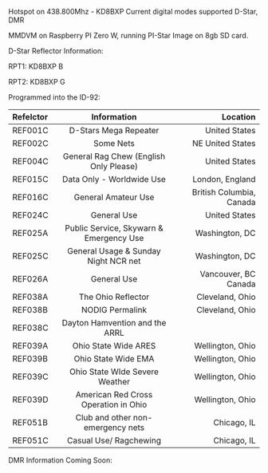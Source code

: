 Hotspot on 438.800Mhz - KD8BXP Current digital modes supported D-Star, DMR  

MMDVM on Raspberry PI Zero W, running PI-Star Image on 8gb SD card.  
  
D-Star Reflector Information:  
  
RPT1: KD8BXP B  

RPT2: KD8BXP G  
  
Programmed into the ID-92:  

Refelctor |             Information                |     Location 
:---------|:--------------------------------------:|--------------------------:
REF001C   | D-Stars Mega Repeater                  | United States
REF002C   | Some Nets                              | NE United States  
REF004C   | General Rag Chew (English Only Please) | United States  
REF015C   | Data Only - Worldwide Use              | London, England  
REF016C   | General Amateur Use                    | British Columbia, Canada  
REF024C   | General Use                            | United States  
REF025A   | Public Service, Skywarn & Emergency Use| Washington, DC  
REF025C   | General Usage & Sunday Night NCR net   | Washington, DC  
REF026A   | General Use                            | Vancouver, BC Canada  
REF038A   | The Ohio Reflector                     | Cleveland, Ohio  
REF038B   | NODIG Permalink                        | Cleveland, Ohio  
REF038C   | Dayton Hamvention and the ARRL         |
REF039A   | Ohio State Wide ARES                   | Wellington, Ohio  
REF039B   | Ohio State Wide EMA                    | Wellington, Ohio  
REF039C   | Ohio State WIde Severe Weather         | Wellington, Ohio  
REF039D   | American Red Cross Operation in Ohio   | Wellington, Ohio  
REF051B   | Club and other non-emergency nets      | Chicago, IL  
REF051C   | Casual Use/ Ragchewing                 | Chicago, IL  

DMR Information Coming Soon:  

